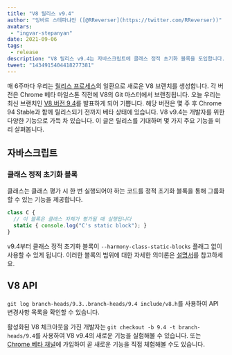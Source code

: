 ```yaml
---
title: "V8 릴리스 v9.4"
author: "잉바르 스테파냐안 ([@RReverser](https://twitter.com/RReverser))"
avatars: 
 - "ingvar-stepanyan"
date: 2021-09-06
tags: 
 - release
description: "V8 릴리스 v9.4는 자바스크립트에 클래스 정적 초기화 블록을 도입합니다."
tweet: "1434915404418277381"
---
```

매 6주마다 우리는 [릴리스 프로세스](https://v8.dev/docs/release-process)의 일환으로 새로운 V8 브랜치를 생성합니다. 각 버전은 Chrome 베타 마일스톤 직전에 V8의 Git 마스터에서 브랜칭됩니다. 오늘 우리는 최신 브랜치인 [V8 버전 9.4](https://chromium.googlesource.com/v8/v8.git/+log/branch-heads/9.4)를 발표하게 되어 기쁩니다. 해당 버전은 몇 주 후 Chrome 94 Stable과 함께 릴리스되기 전까지 베타 상태에 있습니다. V8 v9.4는 개발자를 위한 다양한 기능으로 가득 차 있습니다. 이 글은 릴리스를 기대하며 몇 가지 주요 기능을 미리 살펴봅니다.

<!--truncate-->
## 자바스크립트

### 클래스 정적 초기화 블록

클래스는 클래스 평가 시 한 번 실행되어야 하는 코드를 정적 초기화 블록을 통해 그룹화할 수 있는 기능을 제공합니다.

```javascript
class C {
  // 이 블록은 클래스 자체가 평가될 때 실행됩니다
  static { console.log("C's static block"); }
}
```

v9.4부터 클래스 정적 초기화 블록이 `--harmony-class-static-blocks` 플래그 없이 사용할 수 있게 됩니다. 이러한 블록의 범위에 대한 자세한 의미론은 [설명서](https://v8.dev/features/class-static-initializer-blocks)를 참고하세요.

## V8 API

`git log branch-heads/9.3..branch-heads/9.4 include/v8.h`를 사용하여 API 변경사항 목록을 확인할 수 있습니다.

활성화된 V8 체크아웃을 가진 개발자는 `git checkout -b 9.4 -t branch-heads/9.4`를 사용하여 V8 v9.4의 새로운 기능을 실험해볼 수 있습니다. 또는 [Chrome 베타 채널](https://www.google.com/chrome/browser/beta.html)에 가입하여 곧 새로운 기능을 직접 체험해볼 수도 있습니다.
